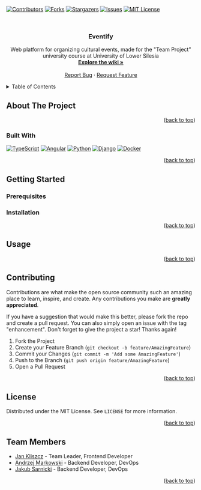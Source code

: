 <!-- Improved compatibility of back to top link: See: https://github.com/othneildrew/Best-README-Template/pull/73 -->
<a name="readme-top"></a>
<!--
*** Thanks for checking out the Best-README-Template. If you have a suggestion
*** that would make this better, please fork the repo and create a pull request
*** or simply open an issue with the tag "enhancement".
*** Don't forget to give the project a star!
*** Thanks again! Now go create something AMAZING! :D
-->



<!-- PROJECT SHIELDS -->
<!--
*** I'm using markdown "reference style" links for readability.
*** Reference links are enclosed in brackets [ ] instead of parentheses ( ).
*** See the bottom of this document for the declaration of the reference variables
*** for contributors-url, forks-url, etc. This is an optional, concise syntax you may use.
*** https://www.markdownguide.org/basic-syntax/#reference-style-links
-->
[![Contributors][contributors-shield]][contributors-url]
[![Forks][forks-shield]][forks-url]
[![Stargazers][stars-shield]][stars-url]
[![Issues][issues-shield]][issues-url]
[![MIT License][license-shield]][license-url]



<!-- PROJECT LOGO -->
<br />
<div align="center">

<h3 align="center">Eventify</h3>

  <p align="center">
    Web platform for organizing cultural events, made for the "Team Project" university course at University of Lower Silesia
    <br />
    <a href="https://github.com/janex-PL/Eventify/wiki"><strong>Explore the wiki »</strong></a>
    <br />
    <br />
    <a href="https://github.com/janex-PL/Eventify/issues">Report Bug</a>
    ·
    <a href="https://github.com/janex-PL/Eventify/issues">Request Feature</a>
  </p>
</div>



<!-- TABLE OF CONTENTS -->
<details>
  <summary>Table of Contents</summary>
  <ol>
    <li>
      <a href="#about-the-project">About The Project</a>
      <ul>
        <li><a href="#built-with">Built With</a></li>
      </ul>
    </li>
    <li>
      <a href="#getting-started">Getting Started</a>
      <ul>
        <li><a href="#prerequisites">Prerequisites</a></li>
        <li><a href="#installation">Installation</a></li>
      </ul>
    </li>
    <li><a href="#usage">Usage</a></li>
    <li><a href="#team-members">Team Members</a></li>
    <li><a href="#contributing">Contributing</a></li>
    <li><a href="#license">License</a></li>
  </ol>
</details>



<!-- ABOUT THE PROJECT -->
## About The Project



<p align="right">(<a href="#readme-top">back to top</a>)</p>



### Built With

[![TypeScript][Typescriptlang.org]][Typescript-url] [![Angular][Angular.io]][Angular-url] [![Python][Python.org]][Python-url] [![Django][Djangoproject.com]][Django-url] [![Docker][Docker.com]][Docker-url]
<p align="right">(<a href="#readme-top">back to top</a>)</p>

<!-- GETTING STARTED -->
## Getting Started


### Prerequisites

### Installation

<p align="right">(<a href="#readme-top">back to top</a>)</p>



<!-- USAGE EXAMPLES -->
## Usage

<p align="right">(<a href="#readme-top">back to top</a>)</p>

<!-- CONTRIBUTING -->
## Contributing

Contributions are what make the open source community such an amazing place to learn, inspire, and create. Any contributions you make are **greatly appreciated**.

If you have a suggestion that would make this better, please fork the repo and create a pull request. You can also simply open an issue with the tag "enhancement".
Don't forget to give the project a star! Thanks again!

1. Fork the Project
2. Create your Feature Branch (`git checkout -b feature/AmazingFeature`)
3. Commit your Changes (`git commit -m 'Add some AmazingFeature'`)
4. Push to the Branch (`git push origin feature/AmazingFeature`)
5. Open a Pull Request

<p align="right">(<a href="#readme-top">back to top</a>)</p>



<!-- LICENSE -->
## License

Distributed under the MIT License. See `LICENSE` for more information.

<p align="right">(<a href="#readme-top">back to top</a>)</p>


<!-- ACKNOWLEDGMENTS -->
## Team Members

- [Jan Kliszcz](https://github.com/janex-PL) - Team Leader, Frontend Developer
- [Andrzej Markowski](https://github.com/andrev323) - Backend Developer, DevOps
- [Jakub Sarnicki](https://github.com/kuba3004) - Backend Developer, DevOps

<p align="right">(<a href="#readme-top">back to top</a>)</p>

<!-- MARKDOWN LINKS & IMAGES -->
<!-- https://www.markdownguide.org/basic-syntax/#reference-style-links -->
[contributors-shield]: https://img.shields.io/github/contributors/janex-PL/Eventify.svg?style=for-the-badge
[contributors-url]: https://github.com/janex-PL/Eventify/graphs/contributors
[forks-shield]: https://img.shields.io/github/forks/janex-PL/Eventify.svg?style=for-the-badge
[forks-url]: https://github.com/janex-PL/Eventify/network/members
[stars-shield]: https://img.shields.io/github/stars/janex-PL/Eventify.svg?style=for-the-badge
[stars-url]: https://github.com/janex-PL/Eventify/stargazers
[issues-shield]: https://img.shields.io/github/issues/janex-PL/Eventify.svg?style=for-the-badge
[issues-url]: https://github.com/janex-PL/Eventify/issues
[license-shield]: https://img.shields.io/github/license/janex-PL/Eventify.svg?style=for-the-badge
[license-url]: https://github.com/janex-PL/Eventify/blob/main/LICENSE
[Angular.io]: https://img.shields.io/badge/Angular-DD0031?style=for-the-badge&logo=angular&logoColor=white
[Angular-url]: https://angular.io/
[Python.org]: https://img.shields.io/badge/Python-3776AB?style=for-the-badge&logo=python&logoColor=white
[Python-url]: https://angular.io/
[Djangoproject.com]: https://img.shields.io/badge/Django-092E20?style=for-the-badge&logo=django&logoColor=white
[Django-url]: https://djangoproject.com/
[Typescriptlang.org]: https://img.shields.io/badge/TypeScript-3178C6?style=for-the-badge&logo=typescript&logoColor=white
[Typescript-url]: https://typescriptlang.org/
[Docker.com]: https://img.shields.io/badge/Docker-2496ED?style=for-the-badge&logo=docker&logoColor=white
[Docker-url]: https://docker.com/
